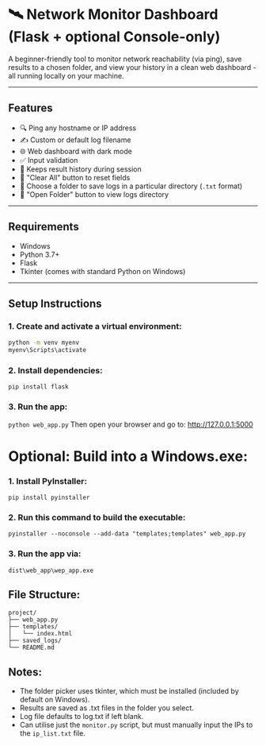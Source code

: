 # 🛰️ Network Monitor Dashboard (Flask + optional Console-only)
A beginner-friendly tool to monitor network reachability (via ping), save results to a chosen folder, and view your history in a clean web dashboard - all running locally on your machine.

---

## Features

- 🔍 Ping any hostname or IP address
- ✍️ Custom or default log filename
- 🌐 Web dashboard with dark mode
- ✅ Input validation
- 📜 Keeps result history during session
- 🧹 "Clear All" button to reset fields
- 📁 Choose a folder to save logs in a particular directory (`.txt` format)
- 📂 "Open Folder" button to view logs directory

---

## Requirements

- Windows
- Python 3.7+
- Flask
- Tkinter (comes with standard Python on Windows)

---

## Setup Instructions

### 1. Create and activate a virtual environment:

```bash
python -m venv myenv
myenv\Scripts\activate
```

### 2. Install dependencies:
`pip install flask`

### 3. Run the app:
`python web_app.py` Then open your browser and go to: http://127.0.0.1:5000

# Optional: Build into a Windows.exe:
### 1. Install PyInstaller: 
`pip install pyinstaller`
### 2. Run this command to build the executable:
`pyinstaller --noconsole --add-data "templates;templates" web_app.py`
### 3. Run the app via:
`dist\web_app\wep_app.exe`

## File Structure:
```
project/
├── web_app.py
├── templates/
│   └── index.html
├── saved_logs/
└── README.md
```
## Notes:
- The folder picker uses tkinter, which must be installed (included by default on Windows).
- Results are saved as .txt files in the folder you select.
- Log file defaults to log.txt if left blank.
- Can utilise just the `monitor.py` script, but must manually input the IPs to the `ip_list.txt` file.
